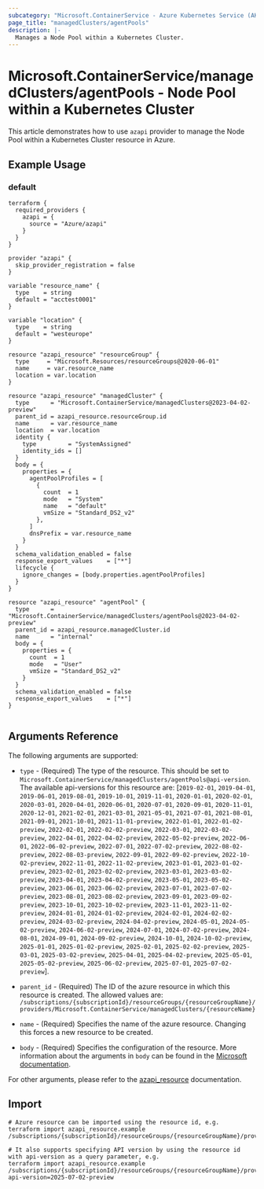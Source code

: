 ```yaml
---
subcategory: "Microsoft.ContainerService - Azure Kubernetes Service (AKS)"
page_title: "managedClusters/agentPools"
description: |-
  Manages a Node Pool within a Kubernetes Cluster.
---
```


# Microsoft.ContainerService/managedClusters/agentPools - Node Pool within a Kubernetes Cluster

This article demonstrates how to use `azapi` provider to manage the Node Pool within a Kubernetes Cluster resource in Azure.



## Example Usage

### default

```hcl
terraform {
  required_providers {
    azapi = {
      source = "Azure/azapi"
    }
  }
}

provider "azapi" {
  skip_provider_registration = false
}

variable "resource_name" {
  type    = string
  default = "acctest0001"
}

variable "location" {
  type    = string
  default = "westeurope"
}

resource "azapi_resource" "resourceGroup" {
  type     = "Microsoft.Resources/resourceGroups@2020-06-01"
  name     = var.resource_name
  location = var.location
}

resource "azapi_resource" "managedCluster" {
  type      = "Microsoft.ContainerService/managedClusters@2023-04-02-preview"
  parent_id = azapi_resource.resourceGroup.id
  name      = var.resource_name
  location  = var.location
  identity {
    type         = "SystemAssigned"
    identity_ids = []
  }
  body = {
    properties = {
      agentPoolProfiles = [
        {
          count  = 1
          mode   = "System"
          name   = "default"
          vmSize = "Standard_DS2_v2"
        },
      ]
      dnsPrefix = var.resource_name
    }
  }
  schema_validation_enabled = false
  response_export_values    = ["*"]
  lifecycle {
    ignore_changes = [body.properties.agentPoolProfiles]
  }
}

resource "azapi_resource" "agentPool" {
  type      = "Microsoft.ContainerService/managedClusters/agentPools@2023-04-02-preview"
  parent_id = azapi_resource.managedCluster.id
  name      = "internal"
  body = {
    properties = {
      count  = 1
      mode   = "User"
      vmSize = "Standard_DS2_v2"
    }
  }
  schema_validation_enabled = false
  response_export_values    = ["*"]
}


```



## Arguments Reference

The following arguments are supported:

* `type` - (Required) The type of the resource. This should be set to `Microsoft.ContainerService/managedClusters/agentPools@api-version`. The available api-versions for this resource are: [`2019-02-01`, `2019-04-01`, `2019-06-01`, `2019-08-01`, `2019-10-01`, `2019-11-01`, `2020-01-01`, `2020-02-01`, `2020-03-01`, `2020-04-01`, `2020-06-01`, `2020-07-01`, `2020-09-01`, `2020-11-01`, `2020-12-01`, `2021-02-01`, `2021-03-01`, `2021-05-01`, `2021-07-01`, `2021-08-01`, `2021-09-01`, `2021-10-01`, `2021-11-01-preview`, `2022-01-01`, `2022-01-02-preview`, `2022-02-01`, `2022-02-02-preview`, `2022-03-01`, `2022-03-02-preview`, `2022-04-01`, `2022-04-02-preview`, `2022-05-02-preview`, `2022-06-01`, `2022-06-02-preview`, `2022-07-01`, `2022-07-02-preview`, `2022-08-02-preview`, `2022-08-03-preview`, `2022-09-01`, `2022-09-02-preview`, `2022-10-02-preview`, `2022-11-01`, `2022-11-02-preview`, `2023-01-01`, `2023-01-02-preview`, `2023-02-01`, `2023-02-02-preview`, `2023-03-01`, `2023-03-02-preview`, `2023-04-01`, `2023-04-02-preview`, `2023-05-01`, `2023-05-02-preview`, `2023-06-01`, `2023-06-02-preview`, `2023-07-01`, `2023-07-02-preview`, `2023-08-01`, `2023-08-02-preview`, `2023-09-01`, `2023-09-02-preview`, `2023-10-01`, `2023-10-02-preview`, `2023-11-01`, `2023-11-02-preview`, `2024-01-01`, `2024-01-02-preview`, `2024-02-01`, `2024-02-02-preview`, `2024-03-02-preview`, `2024-04-02-preview`, `2024-05-01`, `2024-05-02-preview`, `2024-06-02-preview`, `2024-07-01`, `2024-07-02-preview`, `2024-08-01`, `2024-09-01`, `2024-09-02-preview`, `2024-10-01`, `2024-10-02-preview`, `2025-01-01`, `2025-01-02-preview`, `2025-02-01`, `2025-02-02-preview`, `2025-03-01`, `2025-03-02-preview`, `2025-04-01`, `2025-04-02-preview`, `2025-05-01`, `2025-05-02-preview`, `2025-06-02-preview`, `2025-07-01`, `2025-07-02-preview`].

* `parent_id` - (Required) The ID of the azure resource in which this resource is created. The allowed values are:  
  `/subscriptions/{subscriptionId}/resourceGroups/{resourceGroupName}/providers/Microsoft.ContainerService/managedClusters/{resourceName}`

* `name` - (Required) Specifies the name of the azure resource. Changing this forces a new resource to be created.

* `body` - (Required) Specifies the configuration of the resource. More information about the arguments in `body` can be found in the [Microsoft documentation](https://learn.microsoft.com/en-us/azure/templates/Microsoft.ContainerService/managedClusters/agentPools?pivots=deployment-language-terraform).

For other arguments, please refer to the [azapi_resource](https://registry.terraform.io/providers/Azure/azapi/latest/docs/resources/resource) documentation.

## Import

 ```shell
 # Azure resource can be imported using the resource id, e.g.
 terraform import azapi_resource.example /subscriptions/{subscriptionId}/resourceGroups/{resourceGroupName}/providers/Microsoft.ContainerService/managedClusters/{resourceName}/agentPools/{resourceName}
 
 # It also supports specifying API version by using the resource id with api-version as a query parameter, e.g.
 terraform import azapi_resource.example /subscriptions/{subscriptionId}/resourceGroups/{resourceGroupName}/providers/Microsoft.ContainerService/managedClusters/{resourceName}/agentPools/{resourceName}?api-version=2025-07-02-preview
 ```
